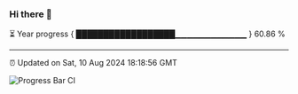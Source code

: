 ### Hi there 👋

⏳ Year progress { ██████████████████▁▁▁▁▁▁▁▁▁▁▁▁ } 60.86 %

---

⏰ Updated on Sat, 10 Aug 2024 18:18:56 GMT

![Progress Bar CI](https://github.com/liununu/liununu/workflows/Progress%20Bar%20CI/badge.svg)
